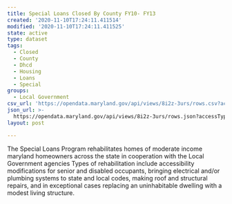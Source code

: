 ```yaml
---
title: Special Loans Closed By County FY10- FY13
created: '2020-11-10T17:24:11.411514'
modified: '2020-11-10T17:24:11.411525'
state: active
type: dataset
tags:
  - Closed
  - County
  - Dhcd
  - Housing
  - Loans
  - Special
groups:
  - Local Government
csv_url: 'https://opendata.maryland.gov/api/views/8i2z-3urs/rows.csv?accessType=DOWNLOAD'
json_url: >-
  https://opendata.maryland.gov/api/views/8i2z-3urs/rows.json?accessType=DOWNLOAD
layout: post

---
```

The Special Loans Program rehabilitates homes of moderate income maryland homeowners across the state in cooperation with the Local Government agencies
Types of rehabilitation include accessibility modifications for senior and disabled occupants, bringing electrical and/or plumbing systems to state and local codes, 
making roof and structural repairs, and in exceptional cases replacing an uninhabitable dwelling with a modest living structure.

